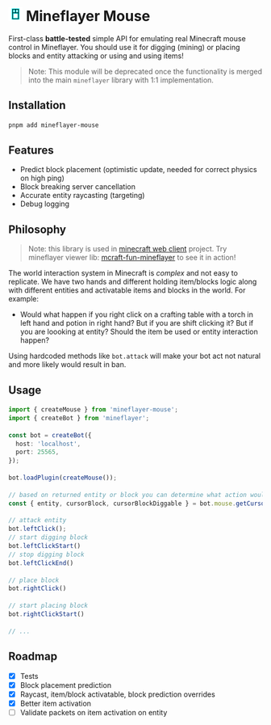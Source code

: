 # <img src="assets/mouse.svg" width="28" height="28" alt="mineflayer-mouse"> Mineflayer Mouse

First-class **battle-tested** simple API for emulating real Minecraft mouse control in Mineflayer. You should use it for digging (mining) or placing blocks and entity attacking or using and using items!

> Note: This module will be deprecated once the functionality is merged into the main `mineflayer` library with 1:1 implementation.

## Installation

```bash
pnpm add mineflayer-mouse
```

## Features

- Predict block placement (optimistic update, needed for correct physics on high ping)
- Block breaking server cancellation
- Accurate entity raycasting (targeting)
- Debug logging

## Philosophy

> Note: this library is used in [minecraft web client](http://github.com/zardoy/prismarine-web-client/) project. Try mineflayer viewer lib: [mcraft-fun-mineflayer](https://npmjs.com/mcraft-fun-mineflayer) to see it in action!

The world interaction system in Minecraft is *complex* and not easy to replicate. We have two hands and different holding item/blocks logic along with different entities and activatable items and blocks in the world. For example:

- Would what happen if you right click on a crafting table with a torch in left hand and potion in right hand? But if you are shift clicking it? But if you are loooking at entity? Should the item be used or entity interaction happen?

Using hardcoded methods like `bot.attack` will make your bot act not natural and more likely would result in ban.

## Usage

```ts
import { createMouse } from 'mineflayer-mouse';
import { createBot } from 'mineflayer';

const bot = createBot({
  host: 'localhost',
  port: 25565,
});

bot.loadPlugin(createMouse());

// based on returned entity or block you can determine what action would happen (you cant enfoce specific action since thats not how game works)
const { entity, cursorBlock, cursorBlockDiggable } = bot.mouse.getCursorState();

// attack entity
bot.leftClick();
// start digging block
bot.leftClickStart()
// stop digging block
bot.leftClickEnd()

// place block
bot.rightClick()

// start placing block
bot.rightClickStart()

// ...
```

## Roadmap

- [X] Tests
- [X] Block placement prediction
- [X] Raycast, item/block activatable, block prediction overrides
- [X] Better item activation
- [ ] Validate packets on item activation on entity
